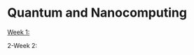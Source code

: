 # Quantum and Nanocomputing

[Week 1:](https://github.com/zeynepnursahinel/EPFL/tree/main/MA1/1-micro-435%20quantum%20and%20nanocomputing/week1)

2-Week 2:
